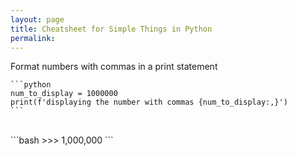 ```yaml
---
layout: page
title: Cheatsheet for Simple Things in Python
permalink: 
---
```


Format numbers with commas in a print statement
<br/>

    ```python
    num_to_display = 1000000
    print(f'displaying the number with commas {num_to_display:,}')
    ```
<br/>
    ```bash
    >>> 1,000,000
    ```